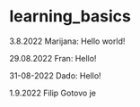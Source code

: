 # learning_basics

3.8.2022 Marijana: Hello world!

29.08.2022 Fran: Hello!

31-08-2022 Dado: Hello!

1.9.2022 Filip Gotovo je
